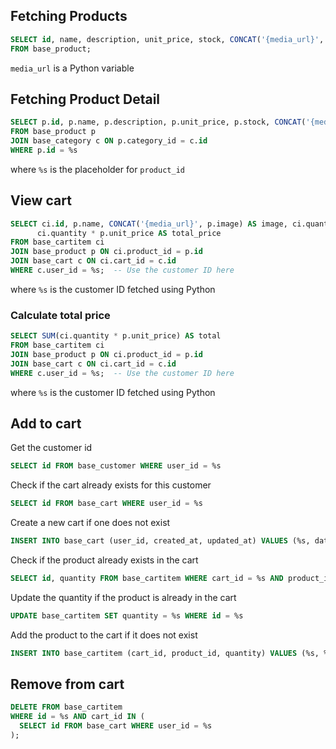 ## Fetching Products

```sql
SELECT id, name, description, unit_price, stock, CONCAT('{media_url}', image) AS image
FROM base_product;
```

`media_url` is a Python variable

## Fetching Product Detail

```sql
SELECT p.id, p.name, p.description, p.unit_price, p.stock, CONCAT('{media_url}', p.image) AS image, c.name as category_name
FROM base_product p
JOIN base_category c ON p.category_id = c.id
WHERE p.id = %s
```

where `%s` is the placeholder for `product_id`

## View cart

```sql
SELECT ci.id, p.name, CONCAT('{media_url}', p.image) AS image, ci.quantity, p.unit_price,
      ci.quantity * p.unit_price AS total_price
FROM base_cartitem ci
JOIN base_product p ON ci.product_id = p.id
JOIN base_cart c ON ci.cart_id = c.id
WHERE c.user_id = %s;  -- Use the customer ID here
```

where `%s` is the customer ID fetched using Python

### Calculate total price

```sql
SELECT SUM(ci.quantity * p.unit_price) AS total
FROM base_cartitem ci
JOIN base_product p ON ci.product_id = p.id
JOIN base_cart c ON ci.cart_id = c.id
WHERE c.user_id = %s;  -- Use the customer ID here
```

where `%s` is the customer ID fetched using Python

## Add to cart

Get the customer id

```sql
SELECT id FROM base_customer WHERE user_id = %s
```

Check if the cart already exists for this customer

```sql
SELECT id FROM base_cart WHERE user_id = %s
```

Create a new cart if one does not exist

```sql
INSERT INTO base_cart (user_id, created_at, updated_at) VALUES (%s, datetime('now'), datetime('now'))
```

Check if the product already exists in the cart

```sql
SELECT id, quantity FROM base_cartitem WHERE cart_id = %s AND product_id = %s
```

Update the quantity if the product is already in the cart

```sql
UPDATE base_cartitem SET quantity = %s WHERE id = %s
```

Add the product to the cart if it does not exist

```sql
INSERT INTO base_cartitem (cart_id, product_id, quantity) VALUES (%s, %s, 1)
```

## Remove from cart

```sql
DELETE FROM base_cartitem
WHERE id = %s AND cart_id IN (
  SELECT id FROM base_cart WHERE user_id = %s
);
```

